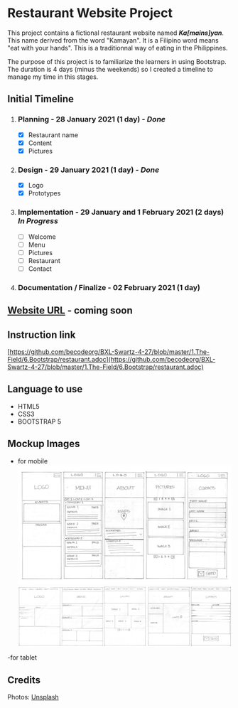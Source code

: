 # Restaurant Website Project

This project contains a fictional restaurant website named ***Ka\[mains\]yan***. This name derived from the word "Kamayan". It is a Filipino word means "eat with your hands". This is a traditionnal way of eating in the Philippines. 


The purpose of this project is to familiarize the learners in using Bootstrap. The duration is 4 days (minus the weekends) so I created a timeline to manage my time in this stages.

## Initial Timeline
1.  ### __Planning__ - 28 January 2021 (1 day) -  ___Done___
    - [x] Restaurant name
    - [x] Content
    - [x] Pictures
2. ### __Design__ - 29 January 2021 (1 day) - ___Done___
    - [x] Logo
    - [x] Prototypes 
3.  ### __Implementation__ - 29 January and 1 February 2021 (2 days) ___In Progress___
    - [ ] Welcome
    - [ ] Menu
    - [ ] Pictures
    - [ ] Restaurant
    - [ ] Contact
4. ### __Documentation / Finalize__ - 02 February 2021 (1 day)

## [Website URL](#) - coming soon
## Instruction link
[https://github.com/becodeorg/BXL-Swartz-4-27/blob/master/1.The-Field/6.Bootstrap/restaurant.adoc](https://github.com/becodeorg/BXL-Swartz-4-27/blob/master/1.The-Field/6.Bootstrap/restaurant.adoc)
## Language to use
- HTML5
- CSS3
- BOOTSTRAP 5

## Mockup Images 
- for mobile
![Mobile Sketch](documentation/mobile_sketch.jpg)
![Mobile Sketch](documentation/medium_sketch.jpg)

-for tablet
  
## Credits
Photos: [Unsplash](https://unsplash.com/)